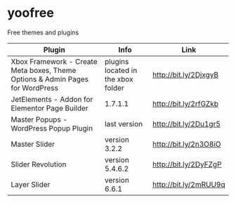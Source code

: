 # yoofree
Free themes and plugins

| Plugin| Info | Link |
| ------ | ------ | ------ |
| Xbox Framework - Create Meta boxes, Theme Options & Admin Pages for WordPress | plugins located in the xbox folder | http://bit.ly/2DjxgyB |
| JetElements - Addon for Elementor Page Builder | 1.7.1.1 | http://bit.ly/2rfGZkb |
| Master Popups - WordPress Popup Plugin | last version | http://bit.ly/2Du1gr5 |
| Master Slider| version 3.2.2 | http://bit.ly/2n3O8iO |
| Slider Revolution | version 5.4.6.2 | http://bit.ly/2DyFZgP |
| Layer Slider | version 6.6.1 | http://bit.ly/2mRUU9q |
